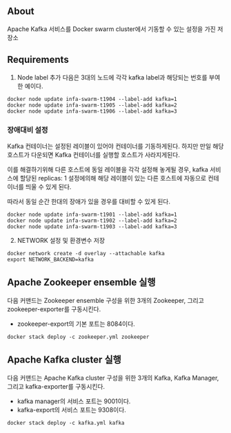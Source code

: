 ## About
Apache Kafka 서비스를 Docker swarm cluster에서 기동할 수 있는 설정을 가진 저장소

## Requirements
1. Node label 추가
다음은 3대의 노드에 각각 kafka label과 해당되는 번호를 부여한 예이다.

```
docker node update infa-swarm-t1904 --label-add kafka=1
docker node update infa-swarm-t1905 --label-add kafka=2
docker node update infa-swarm-t1906 --label-add kafka=3
```
### 장애대비 설정
Kafka 컨테이너는 설정된 레이블이 있어야 컨테이너를 기동하게된다. 하지만 만일 해당 호스트가 다운되면
Kafka 컨테이너를 실행할 호스트가 사라지게된다.  

이를 해결하기위해 다른 호스트에 동일 레이블을 각각 설정해 놓게될 경우, kafka 서비스에 할당된 
replicas: 1 설정에의해 해당 레이블이 있는 다른 호스트에 자동으로 컨테이너를 띄울 수 있게 된다.

따라서 동일 순간 한대의 장애가 있을 경우를 대비할 수 있게 된다.

```
docker node update infa-swarm-t1901 --label-add kafka=1
docker node update infa-swarm-t1902 --label-add kafka=2
docker node update infa-swarm-t1903 --label-add kafka=3
```

2. NETWORK 설정 및 환경변수 저장

```
docker network create -d overlay --attachable kafka
export NETWORK_BACKEND=kafka
```

## Apache Zookeeper ensemble 실행
다음 커맨드는 Zookeeper ensemble 구성을 위한 3개의 Zookeeper, 그리고 zookeeper-exporter를 구동시킨다.

* zookeeper-export의 기본 포트는 8084이다.

```
docker stack deploy -c zookeeper.yml zookeeper
```

## Apache Kafka cluster 실행
다음 커맨드는 Apache Kafka cluster 구성을 위한 3개의 Kafka, Kafka Manager, 그리고 kafka-exporter를 구동시킨다.

* kafka manager의 서비스 포트는 9001이다.
* kafka-export의 서비스 포트는 9308이다.

```
docker stack deploy -c kafka.yml kafka
```


